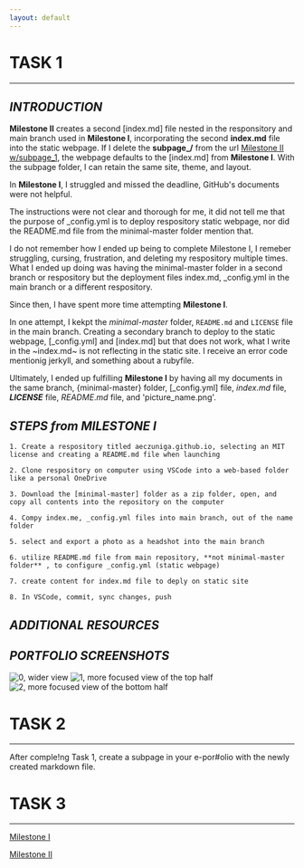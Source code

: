```yaml
---
layout: default
---
```


# **TASK 1**
* * * 

## _INTRODUCTION_
**Milestone II** creates a second [index.md] file nested in the responsitory and main branch used in **Milestone I**, incorporating the second **index.md** file into the static webpage. If I delete the **subpage_/** from the url [Milestone II w/subpage_1](https://aeczuniga.github.io/subpage_1/), the webpage defaults to the [index.md] from **Milestone I**. 
With the subpage folder, I can retain the same site, theme, and layout. 

In **Milestone I**, I struggled and missed the deadline, GitHub's documents were not helpful. 

The instructions were not clear and thorough for me, it did not tell me that the purpose of _config.yml is to deploy  respository static webpage, nor did the README.md file from the minimal-master folder mention that. 

I do not remember how I ended up being to complete Milestone I, I remeber struggling, cursing, frustration, and deleting my respository multiple times. What I ended up doing was having the minimal-master folder in a second branch or respository but the deployment files index.md, _config.yml in the main branch or a different respository. 

Since then, I have spent more time attempting **Milestone I**. 

In one attempt, I kekpt the _minimal-master_ folder, `README.md` and `LICENSE` file in the main branch. Creating a secondary branch to deploy to the static webpage, [_config.yml] and [index.md] but that does not work, what I write in the ~index.md~ is not reflecting in the static site. I receive an error code mentionig jerkyll, and something about a rubyfile. 

Ultimately, I ended up fulfilling **Milestone I** by having all my documents in the same branch, {minimal-master} folder, [_config.yml] file, *index.md* file, ***LICENSE*** file, $README.md$ file, and 'picture_name.png'.



## _STEPS from MILESTONE I_
    
```1. Create a respository titled aeczuniga.github.io, selecting an MIT license and creating a README.md file when launching```
    
```2. Clone respository on computer using VSCode into a web-based folder like a personal OneDrive```
    
```3. Download the [minimal-master] folder as a zip folder, open, and copy all contents into the repository on the computer```
    
```4. Compy index.me, _config.yml files into main branch, out of the name folder```
    
```5. select and export a photo as a headshot into the main branch```
    
```6. utilize README.md file from main repository, **not minimal-master folder** , to configure _config.yml (static webpage)```
    
```7. create content for index.md file to deply on static site```
    
```8. In VSCode, commit, sync changes, push```


## _ADDITIONAL RESOURCES_



## _PORTFOLIO SCREENSHOTS_
![0, wider view](../II_images/image_0.png)
![1, more focused view of the top half](../II_images/image_1.png)
![2, more focused view of the bottom half](../II_images/image_2.png)


# **TASK 2**
* * * 

After comple!ng Task 1, create a subpage in your e-por#olio with the newly created markdown file.



# **TASK 3**
* * * 

[Milestone I](https://aeczuniga.github.io/)

[Milestone II](https://aeczuniga.github.io/subpage_1/)